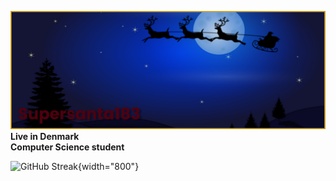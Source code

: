![](https://github.com/supersanta183/supersanta183/blob/main/banner.png)
**Live in Denmark**     
**Computer Science student**

![GitHub Streak](http://github-readme-streak-stats.herokuapp.com?user=supersanta183&theme=transparent&hide_border=true&date_format=M%20j%5B%2C%20Y%5D){width="800"}
<!--
**supersanta183/supersanta183** is a ✨ _special_ ✨ repository because its `README.md` (this file) appears on your GitHub profile.

-->
